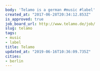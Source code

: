 ```yaml
---
body: 'Telamo is a german #music #label'
created_at: "2017-06-28T20:34:12.853Z"
is_approved: true
job_board_url: http://www.telamo.de/job/
slug: telamo
tags:
- music
- label
title: Telamo
updated_at: "2019-06-16T10:36:09.735Z"
cities:
- berlin
---
```

